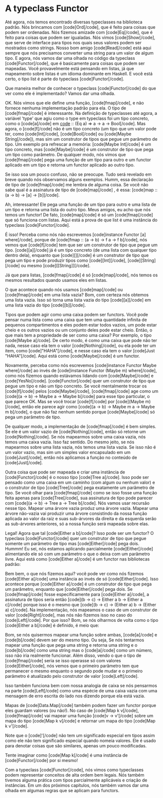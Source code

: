 A typeclass Functor
===================

Até agora, nós temos encontrado diversas typeclasses na biblioteca padrão. Nós brincamos com [code]Ord[/code], que é feito para coisas que podem ser ordenadas. Nós fizemos amizade com [code]Eq[/code], que é feito para coisas que podem ser igualadas. Nós vimos [code]Show[/code], que serve de interface para tipos nos quais seus valores podem ser mostrados como strings. Nosso bom amigo [code]Read[/code] está aqui sempre que nós precisamos converter uma string para um valor de algum tipo. E agora, nós vamos dar uma olhada no código da typeclass [code]Functor[/code], que é basicamente para coisas que podem ser mapeadas. Você provavelmente está pensando em listas, já que mapeamento sobre listas é um idioma dominante em Haskell. E você está certo, o tipo list é parte do typeclass [code]Functor[/code].

Que maneira melhor de conhecer o typeclass [code]Functor[/code] do que ver como ele é implementado? Vamos dar uma olhada.



OK. Nós vimos que ele define uma função, [code]fmap[/code], e não fornece nenhuma implementação padrão para ela. O tipo de [code]fmap[/code] é interessante. Na definição de typeclasses até agora, a variável 'type' que agiu como o type em typeclass foi um tipo concreto, como o [code]a[/code] em [code](==) :: (Eq a) =&gt; a -&gt; a -&gt; Bool[/code]. Mas agora, o [code]f[/code] não é um tipo concreto (um tipo que um valor pode ter, como [code]Int[/code], [code]Bool[/code] ou [code]Maybe String[/code]), mas sim um construtor de tipos que pegue um parâmetro de tipo. Um exemplo pra refrescar a memória: [code]Maybe Int[/code] é um tipo concreto, mas [code]Maybe[/code] é um construtor de tipo que pega um tipo como parâmetro. De qualquer modo, nós vimos que [code]fmap[/code] pega uma função de um tipo para outro e um functor aplicado em um tipo e retorna um functor aplicado ao outro tipo.

Se isso soa um pouco confuso, não se preocupe. Tudo será revelado em breve quando nós observamos alguns exemplos. Humm, essa declaração de tipo de [code]fmap[/code] me lembra de alguma coisa. Se você não sabe qual é a assinatura de tipo de [code]map[/code] , é essa: [code]map :: (a -&gt; b) -&gt; [a] -&gt; [b][/code].

Ah, interessante! Ele pega uma função de um tipo para outro e uma lista de um tipo e retorna uma lista do outro tipo. Meus amigos, eu acho que nós temos um functor! De fato, [code]map[/code] é só um [code]fmap[/code] que só funciona com listas. Aqui está a prova de que list é uma instância do typeclass [code]Functor[/code].





É isso! Perceba como nós não escrevemos [code]instance Functor [a] where[/code], porque de [code]fmap :: (a -&gt; b) -&gt; f a -&gt; f b[/code], nós vemos que [code]f[/code] tem que ser um construtor de tipo que pegue um tipo. [code][a][/code] já é um tipo concreto (de uma lista com qualquer tipo dentro dela), enquanto que [code][][/code] é um construtor de tipo que pega um tipo e pode produzir tipos como [code][Int][/code], [code][String][/code] ou mesmo [code][[String]][/code].

Já que para listas, [code]fmap[/code] é só [code]map[/code], nós temos os mesmos resultados quando usamos eles em listas.




O que acontece quando nós usamos [code]map[/code] ou [code]fmap[/code] em uma lista vazia? Bom, com certeza nós obtemos uma lista vazia. Isso só torna uma lista vazia do tipo [code][a][/code] em uma lista vazia do tipo [code][b][/code].

Tipos que podem agir como uma caixa podem ser functors. Você pode pensar numa lista como uma caixa que tem uma quantidade infinita de pequenos compartimentos e eles podem estar todos vazios, um pode estar cheio e os outros vazios ou um conjunto deles pode estar cheio. Então, o que mais tem a propriedade de ser como uma caixa? Por exemplo, o tipo [code]Maybe a[/code]. De certo modo, é como uma caixa que pode não ter nada, nesse caso ela tem o valor [code]Nothing[/code], ou ela pode ter um item, como [code]"HAHA"[/code], e nesse caso ela tem o valor [code]Just "HAHA"[/code]. Aqui está como [code]Maybe[/code] é um functor.



Novamente, perceba como nós escrevemos [code]instance Functor Maybe where[/code] ao invés de [code]instance Functor (Maybe m) where[/code], como nós fizemos quando estávamos lidando com [code]Maybe[/code] e [code]YesNo[/code]. [code]Functor[/code] quer um construtor de tipo que pegue um tipo e não um tipo concreto. Se você mentalmente trocar os [code]f[/code] pelos [code]Maybe[/code], [code]fmap[/code] age como um [code](a -&gt; b) -&gt; Maybe a -&gt; Maybe b[/code] para esse tipo particular, o que parece OK. Mas se você trocar [code]f[/code] por [code](Maybe m)[/code], então ele parece agir como [code](a -&gt; b) -&gt; Maybe m a -&gt; Maybe m b[/code], o que não faz nenhum sentido porque [code]Maybe[/code] só pega um parâmetro de tipo.

De qualquer modo, a implementação de [code]fmap[/code] é bem simples. Se ele é um valor vazio de [code]Nothing[/code], então só retorne um [code]Nothing[/code]. Se nós mapearmos sobre uma caixa vazia, nós temos uma caixa vazia. Isso faz sentido. Do mesmo jeito, se nós mapearmos sobre uma lista vazia, nós temos uma lista vazia. Se isso não é um valor vazio, mas sim um simples valor encapsulado em um [code]Just[/code], então nós aplicamos a função no conteúdo de [code]Just[/code].



Outra coisa que pode ser mapeada e criar uma instância de [code]Functor[/code] é o nosso tipo [code]Tree a[/code]. Isso pode ser pensado como uma caixa em um caminho (com algum ou nenhum valor) e o construtor de tipo [code]Tree[/code] pega exatamente um parâmetro de tipo. Se você olhar para [code]fmap[/code] como se isso fosse uma função feita apenas para [code]Tree[/code], sua assinatura de tipo pode parecer com [code](a -&gt; b) -&gt; Tree a -&gt; Tree b[/code]. Nós vamos usar recursão nesse tipo. Mapear uma árvore vazia produz uma árvore vazia. Mapear uma árvore não-vazia vai produzir uma árvore consistindo da nossa função aplicada ao valor da raiz e suas sub-árvores da direita e da esquerda serão as sub-árvores anteriores, só a nossa função será mapeada sobre elas.




Legal! Agora que tal [code]Either a b[/code]? Isso pode ser um functor? O typeclass [code]Functor[/code] quer um construtor de tipo que pegue somente um parâmetro de tipo mas [code]Either[/code] pega dois. Hummm! Eu sei, nós estamos aplicando parcialmente [code]Either[/code] alimentando ele só com um parâmetro o que o deixa com um parâmetro livre. Aqui está como [code]Either a[/code] é um functor nas bibliotecas padrão:



Bem bem, o que nós fizemos aqui? você pode ver como nós fizemos [code]Either a[/code] uma instância ao invés de só [code]Either[/code]. Isso acontece porque [code]Either a[/code] é um construtor de tipo que pega um parâmetro, enquanto que [code]Either[/code] pega dois. Se [code]fmap[/code] fosse especificamente para [code]Either a[/code], a assinatura de tipos seria então [code](b -&gt; c) -&gt; Either a b -&gt; Either a c[/code] porque isso é o mesmo que [code](b -&gt; c) -&gt; (Either a) b -&gt; (Either a) c[/code]. Na implementação, nós mapeamos o caso de um construtor de valor [code]Right[/code], mas nós não fizemos isso no caso do [code]Left[/code]. Por que isso? Bom, se nós olharmos de volta como o tipo [code]Either a b[/code] é definido, é meio que:



Bom, se nós quisermos mapear uma função sobre ambas, [code]a[/code] e [code]b[/code] devem ser do mesmo tipo. Ou seja, Se nós tentarmos mapear uma função que pega uma string e retorna uma string e o [code]b[/code] como uma string mas o [code]a[/code] como um número, isso não iria realmente funcionar. Além disso, vendo o que o tipo de [code]fmap[/code] seria se isso operasse só com valores [code]Either[/code], nós vemos que o primeiro parâmetro tem que permanecer o mesmo enquanto o segundo pode mudar e o primeiro parâmetro é atualizado pelo construtor de valor [code]Left[/code].

Isso também funciona bem com nossa analogia de caixa se nós pensarmos na parte [code]Left[/code] como uma espécie de uma caixa vazia com uma mensagem de erro escrita do lado nos dizendo porque ela está vazia.

Mapas de [code]Data.Map[/code] também podem fazer um functor porque eles guardam valores (ou não!). No caso de [code]Map k v[/code], [code]fmap[/code] vai mapear uma função [code]v -&gt; v'[/code] sobre um mapa do tipo [code]Map k v[/code] e retornar um mapa do tipo [code]Map k v'[/code]. </p><div class="hintbox">Note que o [code]'[/code] não tem um significado especial em tipos assim como ele não tem significado especial quando nomeia valores. Ele é usado para denotar coisas que são similares, apenas um pouco modificadas.

Tente imaginar como [code]Map k[/code] é uma instância de [code]Functor[/code] por si mesmo!

Com a typeclass [code]Functor[/code], nós vimos como typeclasses podem representar conceitos de alta ordem bem legais. Nós também tivemos alguma prática com tipos parcialmente aplicáveis e criação de instâncias. Em um dos próximos capítulos, nós também vamos dar uma olhada em algumas regras que se aplicam para functors.